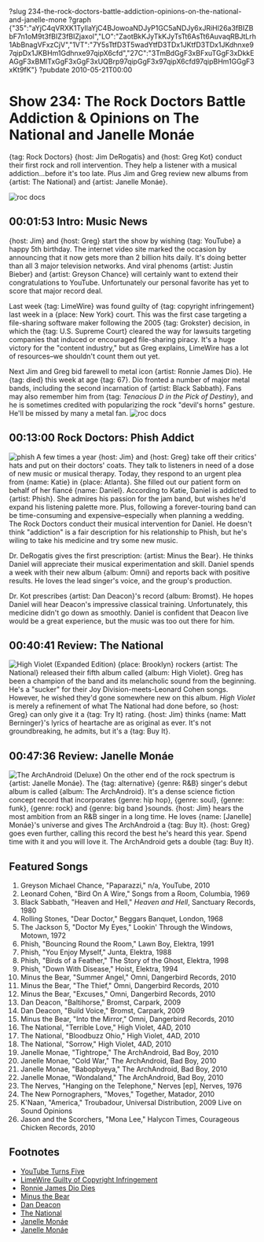 ?slug 234-the-rock-doctors-battle-addiction-opinions-on-the-national-and-janelle-mone
?graph {"35":"aYjC4qVRXK1TyIlaYjC4BJowoaNDJyP1GC5aNDJy6xJRiHl26a3fBIZBbF7n1oM9t3fBIZ3fBIZjaxol","LO":"ZaotBkKJyTkKJyTsTt6AsTt6AuvaqRBJtLrh1AbBnagVFxzCjV","1VT":"7Y5sTtfD3T5wadYtfD3TDx1JKtfD3TDx1JKdhnxe97qipDx1JKBHm1Gdhnxe97qipX6cfd","27C":"3TmBdGgF3xBFxuTGgF3xDkkEAGgF3xBMlTxGgF3xGgF3xUQBrp97qipGgF3x97qipX6cfd97qipBHm1GGgF3xKt9fK"}
?pubdate 2010-05-21T00:00
# Show 234: The Rock Doctors Battle Addiction & Opinions on The National and Janelle Monáe
{tag: Rock Doctors} {host: Jim DeRogatis} and {host: Greg Kot} conduct their first rock and roll intervention. They help a listener with a musical addiction...before it's too late. Plus Jim and Greg review new albums from {artist: The National} and {artist: Janelle Monáe}. 

![roc docs](https://static.soundopinions.org/images/rockdocs/stethoscopeguitar.jpg)


## 00:01:53 Intro: Music News
{host: Jim} and {host: Greg} start the show by wishing {tag: YouTube} a happy 5th birthday. The internet video site marked the occasion by announcing that it now gets more than 2 billion hits daily. It's doing better than all 3 major television networks. And viral phenoms {artist: Justin Bieber} and {artist: Greyson Chance} will certainly want to extend their congratulations to YouTube. Unfortunately our personal favorite has yet to score that major record deal. 

Last week {tag: LimeWire} was found guilty of {tag: copyright infringement} last week in a {place: New York} court. This was the first case targeting a file-sharing software maker following the 2005 {tag: Grokster} decision, in which the {tag: U.S. Supreme Court} cleared the way for lawsuits targeting companies that induced or encouraged file-sharing piracy. It's a huge victory for the "content industry," but as Greg explains, LimeWire has a lot of resources–we shouldn't count them out yet.

Next Jim and Greg bid farewell to metal icon {artist: Ronnie James Dio}. He {tag: died} this week at age {tag: 67}. Dio fronted a number of major metal bands, including the second incarnation of {artist: Black Sabbath}. Fans may also remember him from {tag: *Tenacious D in the Pick of Destiny*}, and he is sometimes credited with popularizing the rock "devil's horns" gesture. He'll be missed by many a metal fan.
![roc docs](https://static.soundopinions.org/assets/234/350.jpg)

## 00:13:00 Rock Doctors: Phish Addict
![phish](https://static.soundopinions.org/assets/234/LO0.jpg)
A few times a year {host: Jim} and {host: Greg} take off their critics' hats and put on their doctors' coats. They talk to listeners in need of a dose of new music or musical therapy. Today, they respond to an urgent plea from {name: Katie} in {place: Atlanta}. She filled out our patient form on behalf of her fiancé {name: Daniel}. According to Katie, Daniel is addicted to {artist: Phish}. She admires his passion for the jam band, but wishes he'd expand his listening palette more. Plus, following a forever-touring band can be time-consuming and expensive–especially when planning a wedding.
The Rock Doctors conduct their musical intervention for Daniel. He doesn't think "addiction" is a fair description for his relationship to Phish, but he's wiling to take his medicine and try some new music. 

Dr. DeRogatis gives the first prescription: {artist: Minus the Bear}. He thinks Daniel will appreciate their musical experimentation and skill. Daniel spends a week with their new album {album: Omni} and reports back with positive results. He loves the lead singer's voice, and the group's production. 

Dr. Kot prescribes {artist: Dan Deacon}'s record {album: Bromst}. He hopes Daniel will hear Deacon's impressive classical training. Unfortunately, this medicine didn't go down as smoothly. Daniel is confident that Deacon live would be a great experience, but the music was too out there for him.

## 00:40:41 Review: The National
![High Violet (Expanded Edition)](https://static.soundopinions.org/assets/234/1VT0.jpg)
{place: Brooklyn} rockers {artist: The National} released their fifth album called {album: High Violet}. Greg has been a champion of the band and its melancholic sound from the beginning. He's a "sucker" for their Joy Division-meets-Leonard Cohen songs. However, he wished they'd gone somewhere new on this album. *High Violet* is merely a refinement of what The National had done before, so {host: Greg} can only give it a {tag: Try It} rating. {host: Jim} thinks {name: Matt Berninger}'s lyrics of heartache are as original as ever. It's not groundbreaking, he admits, but it's a {tag: Buy It}.

## 00:47:36 Review: Janelle Monáe
![The ArchAndroid (Deluxe)](https://static.soundopinions.org/assets/234/27C0.jpg)
On the other end of the rock spectrum is {artist: Janelle Monáe}. The {tag: alternative} {genre: R&B} singer's debut album is called {album: The ArchAndroid}. It's a dense science fiction concept record that incorporates {genre: hip hop}, {genre: soul}, {genre: funk}, {genre: rock} and {genre: big band }sounds. {host: Jim} hears the most ambition from an R&B singer in a long time. He loves {name: [Janelle] Monáe}'s universe and gives The ArchAndroid a {tag: Buy It}. {host: Greg} goes even further, calling this record the best he's heard this year. Spend time with it and you will love it. The ArchAndroid gets a double {tag: Buy It}.

## Featured Songs
1. Greyson Michael Chance, "Paparazzi," n/a, YouTube, 2010
2. Leonard Cohen, "Bird On A Wire," Songs from a Room, Columbia, 1969
3. Black Sabbath, "Heaven and Hell," *Heaven and Hell*, Sanctuary Records, 1980
4. Rolling Stones, "Dear Doctor," Beggars Banquet, London, 1968
5. The Jackson 5, "Doctor My Eyes," Lookin' Through the Windows, Motown, 1972
6. Phish, "Bouncing Round the Room," Lawn Boy, Elektra, 1991
7. Phish, "You Enjoy Myself," Junta, Elektra, 1988
8. Phish, "Birds of a Feather," The Story of the Ghost, Elektra, 1998
9. Phish, "Down With Disease," Hoist, Elektra, 1994
10. Minus the Bear, "Summer Angel," Omni, Dangerbird Records, 2010
11. Minus the Bear, "The Thief," Omni, Dangerbird Records, 2010
12. Minus the Bear, "Excuses," Omni, Dangerbird Records, 2010
13. Dan Deacon, "Baltihorse," Bromst, Carpark, 2009
14. Dan Deacon, "Build Voice," Bromst, Carpark, 2009
15. Minus the Bear, "Into the Mirror," Omni, Dangerbird Records, 2010
16. The National, "Terrible Love," High Violet, 4AD, 2010
17. The National, "Bloodbuzz Ohio," High Violet, 4AD, 2010
18. The National, "Sorrow," High Violet, 4AD, 2010
19. Janelle Monae, "Tightrope," The ArchAndroid, Bad Boy, 2010
20. Janelle Monae, "Cold War," The ArchAndroid, Bad Boy, 2010
21. Janelle Monae, "Babopbyeya," The ArchAndroid, Bad Boy, 2010
22. Janelle Monae, "Wondaland," The ArchAndroid, Bad Boy, 2010
23. The Nerves, "Hanging on the Telephone," Nerves [ep], Nerves, 1976
24. The New Pornographers, "Moves," Together, Matador, 2010
25. K'Naan, "America," Troubadour, Universal Distribution, 2009 Live on Sound Opinions
26. Jason and the Scorchers, "Mona Lee," Halycon Times, Courageous Chicken Records, 2010

## Footnotes
- [YouTube Turns Five](http://mashable.com/2010/02/14/youtube-birthday/#Yk7A_YvIGaqU)
- [LimeWire Guilty of Copyright Infringement](http://www.ew.com/article/2010/05/13/limewire-copyright-infringement)
- [Ronnie James Dio Dies](http://artsbeat.blogs.nytimes.com/2010/05/16/ronnie-james-dio-rock-singer-dies-at-67/)
- [Minus the Bear](http://minusthebear.com/)
- [Dan Deacon](http://www.dandeacon.com/)
- [The National](http://americanmary.com/)
- [Janelle Monáe](http://www.jmonae.com/)
- [Janelle Monáe](http://www.jmonae.com/)
